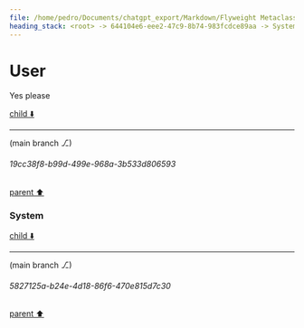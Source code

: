 ```yaml
---
file: /home/pedro/Documents/chatgpt_export/Markdown/Flyweight Metaclass for Models.md
heading_stack: <root> -> 644104e6-eee2-47c9-8b74-983fcdce89aa -> System -> c734da8b-007e-4793-a988-4ab6af4a8c7f -> System -> aaa21a84-fb1c-420d-a200-7e9ff8bd1dca -> User -> cc118a5e-cea7-4eb5-8a55-2d298a0eb3e4 -> Assistant -> aee36206-2846-4af8-97fc-c08ea32d04f7 -> Assistant -> fe5d834e-f4ba-4d75-a77b-b419a41172d6 -> Tool -> 3cc5cb2f-9bf2-4ec7-b730-4b7a6e37379d -> Assistant -> aaa2c0bf-efc0-41ea-9394-4821c3fecdd6 -> User -> 7770a31d-c47b-48a5-9a87-cd318296e663 -> Assistant -> 186f96c5-6c2e-4c78-90de-dfcc8ee777fc -> Tool -> c7e4a869-cad6-4bc6-8ce6-a57f1c21d6a5 -> Assistant -> aaa25436-2417-4590-99f2-b2c737ebd76e -> User
---
```

# User

Yes please 

[child ⬇️](#19cc38f8-b99d-499e-968a-3b533d806593)

---

(main branch ⎇)
###### 19cc38f8-b99d-499e-968a-3b533d806593
[parent ⬆️](#aaa25436-2417-4590-99f2-b2c737ebd76e)
### System

[child ⬇️](#5827125a-b24e-4d18-86f6-470e815d7c30)

---

(main branch ⎇)
###### 5827125a-b24e-4d18-86f6-470e815d7c30
[parent ⬆️](#19cc38f8-b99d-499e-968a-3b533d806593)
